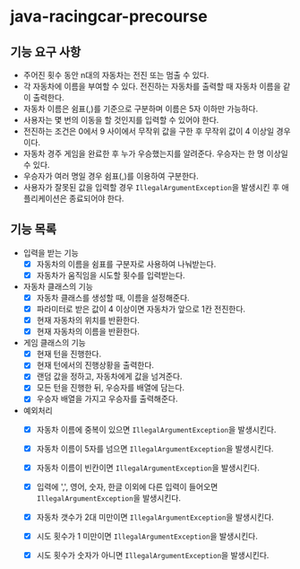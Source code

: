 # java-racingcar-precourse

## 기능 요구 사항

- 주어진 횟수 동안 n대의 자동차는 전진 또는 멈출 수 있다.
- 각 자동차에 이름을 부여할 수 있다. 전진하는 자동차를 출력할 때 자동차 이름을 같이 출력한다.
- 자동차 이름은 쉼표(,)를 기준으로 구분하며 이름은 5자 이하만 가능하다.
- 사용자는 몇 번의 이동을 할 것인지를 입력할 수 있어야 한다.
- 전진하는 조건은 0에서 9 사이에서 무작위 값을 구한 후 무작위 값이 4 이상일 경우이다.
- 자동차 경주 게임을 완료한 후 누가 우승했는지를 알려준다. 우승자는 한 명 이상일 수 있다.
- 우승자가 여러 명일 경우 쉼표(,)를 이용하여 구분한다.
- 사용자가 잘못된 값을 입력할 경우 `IllegalArgumentException`을 발생시킨 후 애플리케이션은 종료되어야 한다.

## 기능 목록

- 입력을 받는 기능
  - [x] 자동차의 이름을 쉼표를 구분자로 사용하여 나눠받는다.
  - [x] 자동차가 움직임을 시도할 횟수를 입력받는다.
- 자동차 클래스의 기능
  - [x] 자동차 클래스를 생성할 때, 이름을 설정해준다.
  - [x] 파라미터로 받은 값이 4 이상이면 자동차가 앞으로 1칸 전진한다.
  - [x] 현재 자동차의 위치를 반환한다.
  - [x] 현재 자동차의 이름을 반환한다.
- 게임 클래스의 기능
  - [x] 현재 턴을 진행한다.
  - [x] 현재 턴에서의 진행상황을 출력한다.
  - [x] 랜덤 값을 정하고, 자동차에게 값을 넘겨준다.
  - [x] 모든 턴을 진행한 뒤, 우승자를 배열에 담는다.
  - [x] 우승자 배열을 가지고 우승자를 출력해준다.
- 예외처리
  - [x] 자동차 이름에 중복이 있으면 `IllegalArgumentException`을 발생시킨다.
  - [x] 자동차 이름이 5자를 넘으면 `IllegalArgumentException`을 발생시킨다.
  - [x] 자동차 이름이 빈칸이면 `IllegalArgumentException`을 발생시킨다.
  - [x] 입력에 ',', 영어, 숫자, 한글 이외에 다른 입력이 들어오면 `IllegalArgumentException`을 발생시킨다.
  - [x] 자동차 갯수가 2대 미만이면 `IllegalArgumentException`을 발생시킨다.
  - [x] 시도 횟수가 1 미만이면 `IllegalArgumentException`을 발생시킨다.
  - [x] 시도 횟수가 숫자가 아니면 `IllegalArgumentException`을 발생시킨다.

